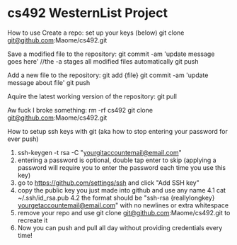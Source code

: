 cs492 WesternList Project
=====

How to use
Create a repo:
    set up your keys (below)
    git clone git@github.com:Maome/cs492.git

Save a modified file to the repository:
    git commit -am 'update message goes here'
    //the -a stages all modified files automatically
    git push

Add a new file to the repository:
    git add {file}
    git commit -am 'update message about file'
    git push

Aquire the latest working version of the repository:
    git pull

Aw fuck I broke something:
    rm -rf cs492
    git clone git@github.com:Maome/cs492.git

How to setup ssh keys with git (aka how to stop entering your password for ever push)
1. ssh-keygen -t rsa -C "yourgitaccountemail@email.com"
2. entering a password is optional, double tap enter to skip (applying a password will require you to enter the password each time you use this key)
3. go to https://github.com/settings/ssh and click "Add SSH key"
4. copy the public key you just made into github and use any name
    4.1 cat ~/.ssh/id_rsa.pub
    4.2 the format should be "ssh-rsa {reallylongkey} yourgetaccountemail@email.com" with no newlines or extra whitespace
5. remove your repo and use git clone git@github.com:Maome/cs492.git to recreate it
6. Now you can push and pull all day without providing credentials every time!
